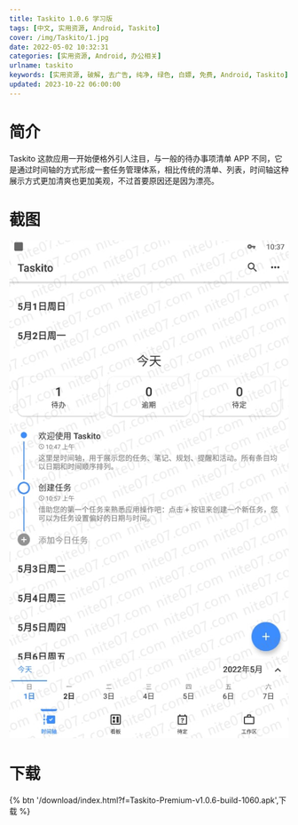 ```yaml
---
title: Taskito 1.0.6 学习版
tags: [中文, 实用资源, Android, Taskito]
cover: /img/Taskito/1.jpg
date: 2022-05-02 10:32:31
categories: [实用资源, Android, 办公相关]
urlname: taskito
keywords: [实用资源, 破解, 去广告, 纯净, 绿色, 白嫖, 免费, Android, Taskito]
updated: 2023-10-22 06:00:00
---
```


# 简介

Taskito 这款应用一开始便格外引人注目，与一般的待办事项清单 APP 不同，它是通过时间轴的方式形成一套任务管理体系，相比传统的清单、列表，时间轴这种展示方式更加清爽也更加美观，不过首要原因还是因为漂亮。

# 截图

![](/img/Taskito/2.jpg)

# 下载

{% btn '/download/index.html?f=Taskito-Premium-v1.0.6-build-1060.apk',下载 %}
